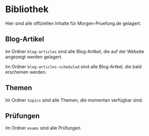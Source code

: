 # Bibliothek

Hier sind alle offiziellen Inhalte für Morgen-Pruefung.de gelagert.

## Blog-Artikel
Im Ordner `blog-articles` sind alle Blog-Artikel, die auf der Website angezeigt werden gelagert.

Im Ordner `blog-articles-scheduled` sind alle Blog-Artkel, die bald erscheinen werden.

## Themen
Im Ordner `topics` sind alle Themen, die momentan verfügbar sind.

## Prüfungen
Im Ordner `exams` sind alle Prüfungen.